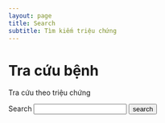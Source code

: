 ```yaml
---
layout: page
title: Search
subtitle: Tìm kiếm triệu chứng
---
```

<div class="blurb">
	<h1>Tra cứu bệnh</h1>
	<p>Tra cứu theo triệu chứng </p>
	<form action="/search.html" method="get">
		<label for="search_box">Search</label>
		<input type="text" id="search_box" name="query">
		<input type="submit" value="search">
	</form>

